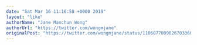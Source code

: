 ```yaml
---
date: "Sat Mar 16 11:16:58 +0000 2019"
layout: "like"
authorName: "Jane Manchun Wong"
authorUrl: "https://twitter.com/wongmjane"
originalPost: "https://twitter.com/wongmjane/status/1106877009026703360"
---
```


